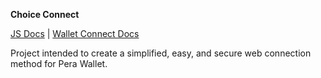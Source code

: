 **Choice Connect**

[JS Docs](https://developer.algorand.org/docs/sdks/javascript/) | 
[Wallet Connect Docs](https://developer.algorand.org/docs/get-details/walletconnect/)

Project intended to create a simplified, easy, and secure web connection method for Pera Wallet.
